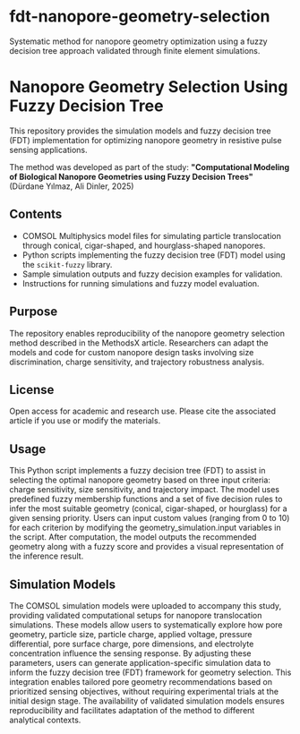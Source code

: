 # fdt-nanopore-geometry-selection
Systematic method for nanopore geometry optimization using a fuzzy decision tree approach validated through finite element simulations.

# Nanopore Geometry Selection Using Fuzzy Decision Tree

This repository provides the simulation models and fuzzy decision tree (FDT) implementation for optimizing nanopore geometry in resistive pulse sensing applications.

The method was developed as part of the study:
**"Computational Modeling of Biological Nanopore Geometries using Fuzzy Decision Trees"**  
(Dürdane Yılmaz, Ali Dinler, 2025)

## Contents

- COMSOL Multiphysics model files for simulating particle translocation through conical, cigar-shaped, and hourglass-shaped nanopores.
- Python scripts implementing the fuzzy decision tree (FDT) model using the `scikit-fuzzy` library.
- Sample simulation outputs and fuzzy decision examples for validation.
- Instructions for running simulations and fuzzy model evaluation.

## Purpose

The repository enables reproducibility of the nanopore geometry selection method described in the MethodsX article. Researchers can adapt the models and code for custom nanopore design tasks involving size discrimination, charge sensitivity, and trajectory robustness analysis.

## License

Open access for academic and research use. Please cite the associated article if you use or modify the materials.

## Usage

This Python script implements a fuzzy decision tree (FDT) to assist in selecting the optimal nanopore geometry based on three input criteria: charge sensitivity, size sensitivity, and trajectory impact. The model uses predefined fuzzy membership functions and a set of five decision rules to infer the most suitable geometry (conical, cigar-shaped, or hourglass) for a given sensing priority. Users can input custom values (ranging from 0 to 10) for each criterion by modifying the geometry_simulation.input variables in the script. After computation, the model outputs the recommended geometry along with a fuzzy score and provides a visual representation of the inference result.

## Simulation Models

The COMSOL simulation models were uploaded to accompany this study, providing validated computational setups for nanopore translocation simulations. These models allow users to systematically explore how pore geometry, particle size, particle charge, applied voltage, pressure differential, pore surface charge, pore dimensions, and electrolyte concentration influence the sensing response. By adjusting these parameters, users can generate application-specific simulation data to inform the fuzzy decision tree (FDT) framework for geometry selection. This integration enables tailored pore geometry recommendations based on prioritized sensing objectives, without requiring experimental trials at the initial design stage. The availability of validated simulation models ensures reproducibility and facilitates adaptation of the method to different analytical contexts.





